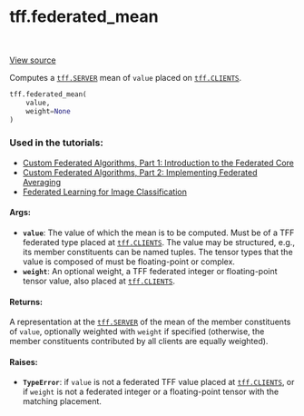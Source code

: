 <div itemscope itemtype="http://developers.google.com/ReferenceObject">
<meta itemprop="name" content="tff.federated_mean" />
<meta itemprop="path" content="Stable" />
</div>

# tff.federated_mean

<table class="tfo-notebook-buttons tfo-api" align="left">
</table>

<a target="_blank" href="http://github.com/tensorflow/federated/tree/master/tensorflow_federated/python/core/api/intrinsics.py">View
source</a>

Computes a <a href="../tff.md#SERVER"><code>tff.SERVER</code></a> mean of
`value` placed on <a href="../tff.md#CLIENTS"><code>tff.CLIENTS</code></a>.

```python
tff.federated_mean(
    value,
    weight=None
)
```

### Used in the tutorials:

*   [Custom Federated Algorithms, Part 1: Introduction to the Federated Core](https://www.tensorflow.org/federated/tutorials/custom_federated_algorithms_1)
*   [Custom Federated Algorithms, Part 2: Implementing Federated Averaging](https://www.tensorflow.org/federated/tutorials/custom_federated_algorithms_2)
*   [Federated Learning for Image Classification](https://www.tensorflow.org/federated/tutorials/federated_learning_for_image_classification)

#### Args:

*   <b>`value`</b>: The value of which the mean is to be computed. Must be of a
    TFF federated type placed at
    <a href="../tff.md#CLIENTS"><code>tff.CLIENTS</code></a>. The value may be
    structured, e.g., its member constituents can be named tuples. The tensor
    types that the value is composed of must be floating-point or complex.
*   <b>`weight`</b>: An optional weight, a TFF federated integer or
    floating-point tensor value, also placed at
    <a href="../tff.md#CLIENTS"><code>tff.CLIENTS</code></a>.

#### Returns:

A representation at the <a href="../tff.md#SERVER"><code>tff.SERVER</code></a>
of the mean of the member constituents of `value`, optionally weighted with
`weight` if specified (otherwise, the member constituents contributed by all
clients are equally weighted).

#### Raises:

*   <b>`TypeError`</b>: if `value` is not a federated TFF value placed at
    <a href="../tff.md#CLIENTS"><code>tff.CLIENTS</code></a>, or if `weight` is
    not a federated integer or a floating-point tensor with the matching
    placement.
